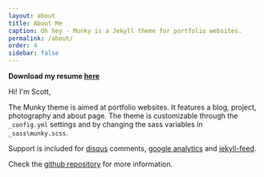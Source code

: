```yaml
---
layout: about
title: About Me
caption: Oh hey - Munky is a Jekyll theme for portfolio websites.
permalink: /about/
order: 4
sidebar: false
---
```


**Download my resume <a href="assets/douments/resume.pdf">here</a>**

Hi! I'm Scott, 

The Munky theme is aimed at portfolio websites. It features a blog, project,
photography and about page. The theme is customizable through the `_config.yml`
settings and by changing the sass variables in `_sass\munky.scss`.

Support is included for [disqus] comments, [google analytics] and
[jekyll-feed].

Check the [github repository] for more information.

[github repository]: https://github.com/GeertArien/jekyll-theme-munky
[disqus]: https://disqus.com/
[google analytics]: https://analytics.google.com/
[jekyll-feed]: https://github.com/jekyll/jekyll-feed
[jekyll-seo-tag]: https://github.com/jekyll/jekyll-seo-tag
[jekyll-sitemap]: https://github.com/jekyll/jekyll-sitemap
